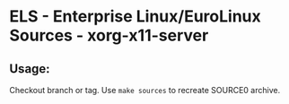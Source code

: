 # ELS - Enterprise Linux/EuroLinux Sources - xorg-x11-server
 
## Usage:
  Checkout branch or tag. Use `make sources` to recreate  SOURCE0 archive.
